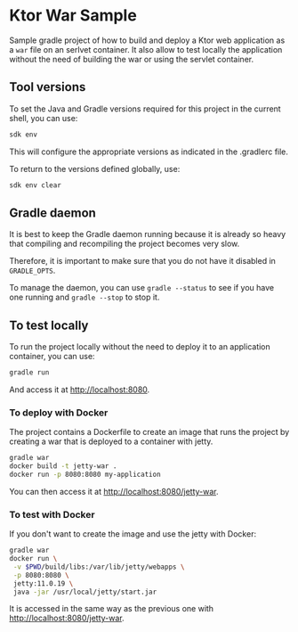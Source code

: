 # Ktor War Sample

Sample gradle project of how to build and deploy a Ktor web application as a
`war` file on an serlvet container. It also allow to test locally the
application without the need of building the war or using the servlet container.


## Tool versions

To set the Java and Gradle versions required for this project in the current
shell, you can use:

``` bash
sdk env
```
This will configure the appropriate versions as indicated in the .gradlerc file.

To return to the versions defined globally, use:

``` bash
sdk env clear
```

## Gradle daemon

It is best to keep the Gradle daemon running because it is already so heavy that
compiling and recompiling the project becomes very slow.

Therefore, it is important to make sure that you do not have it disabled in
`GRADLE_OPTS`.

To manage the daemon, you can use `gradle --status` to see if you have one
running and `gradle --stop` to stop it.

## To test locally

To run the project locally without the need to deploy it to an
application container, you can use:

``` bash
gradle run
```

And access it at <http://localhost:8080>.

### To deploy with Docker

The project contains a Dockerfile to create an image that runs the project by
creating a war that is deployed to a container with jetty.

``` bash
gradle war
docker build -t jetty-war . 
docker run -p 8080:8080 my-application
```

You can then access it at <http://localhost:8080/jetty-war>.

### To test with Docker

If you don't want to create the image and use the jetty with Docker:

``` bash
gradle war
docker run \
 -v $PWD/build/libs:/var/lib/jetty/webapps \
 -p 8080:8080 \
 jetty:11.0.19 \
 java -jar /usr/local/jetty/start.jar
```

It is accessed in the same way as the previous one with
<http://localhost:8080/jetty-war>.
